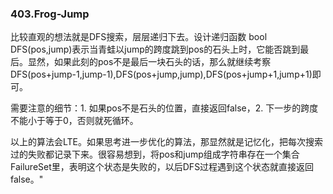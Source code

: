 ### 403.Frog-Jump

比较直观的想法就是DFS搜索，层层递归下去。设计递归函数 bool DFS(pos,jump)表示当青蛙以jump的跨度跳到pos的石头上时，它能否跳到最后。显然，如果此刻的pos不是最后一块石头的话，那么就继续考察 DFS(pos+jump-1,jump-1),DFS(pos+jump,jump),DFS(pos+jump+1,jump+1)即可。

需要注意的细节：1. 如果pos不是石头的位置，直接返回false，2. 下一步的跨度不能小于等于0，否则就死循环。

以上的算法会LTE。如果思考进一步优化的算法，那显然就是记忆化，把每次搜索过的失败都记录下来。很容易想到，将pos和jump组成字符串存在一个集合FailureSet里，表明这个状态是失败的，以后DFS过程遇到这个状态就直接返回false。"
